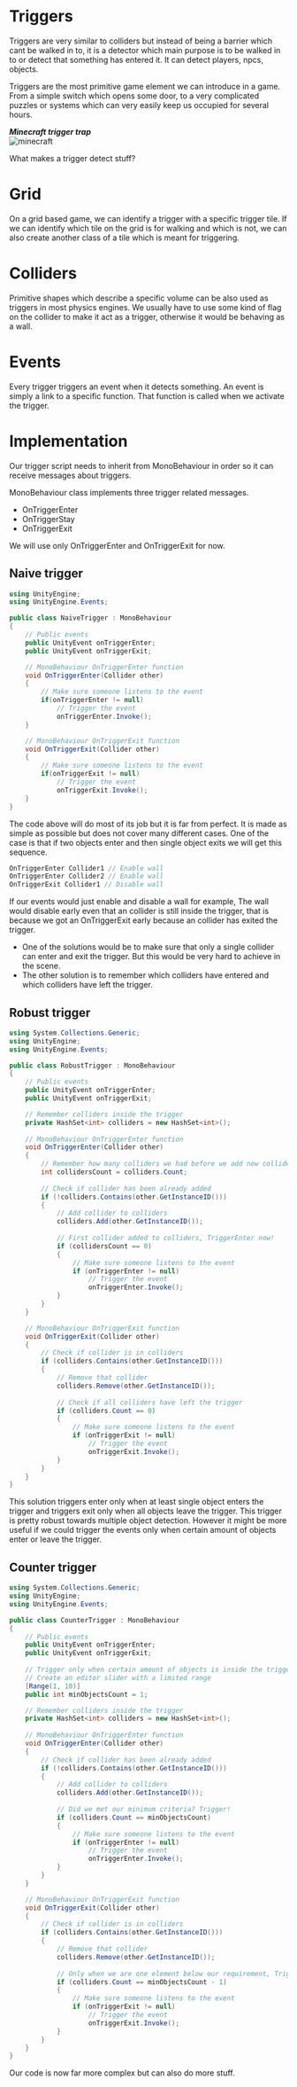 # Triggers
Triggers are very similar to colliders but instead of being a barrier which cant be walked in to, it is a detector which main purpose is to be walked in to or detect that something has entered it. It can detect players, npcs, objects.

Triggers are the most primitive game element we can introduce in a game. From a simple switch which opens some door, to a very complicated puzzles or systems which can very easily keep us occupied for several hours.

***Minecraft trigger trap***\
![minecraft](../../img/minecraft_trap.gif)


What makes a trigger detect stuff?
# Grid
On a grid based game, we can identify a trigger with a specific trigger tile. If we can identify which tile on the grid is for walking and which is not, we can also create another class of a tile which is meant for triggering.

# Colliders
Primitive shapes which describe a specific volume can be also used as triggers in most physics engines. We usually have to use some kind of flag on the collider to make it act as a trigger, otherwise it would be behaving as a wall.

# Events
Every trigger triggers an event when it detects something. An event is simply a link to a specific function. That function is called when we activate the trigger.

# Implementation
Our trigger script needs to inherit from MonoBehaviour in order so it can receive messages about triggers.  

MonoBehaviour class implements three trigger related messages.  
- OnTriggerEnter
- OnTriggerStay
- OnTriggerExit

We will use only OnTriggerEnter and OnTriggerExit for now.  
## Naive trigger

```csharp
using UnityEngine;
using UnityEngine.Events;

public class NaiveTrigger : MonoBehaviour
{
    // Public events 
    public UnityEvent onTriggerEnter;
    public UnityEvent onTriggerExit;

    // MonoBehaviour OnTriggerEnter function
    void OnTriggerEnter(Collider other)
    {
        // Make sure someone listens to the event
        if(onTriggerEnter != null)
            // Trigger the event
            onTriggerEnter.Invoke();
    }

    // MonoBehaviour OnTriggerExit function
    void OnTriggerExit(Collider other)
    {
        // Make sure someone listens to the event
        if(onTriggerExit != null)
            // Trigger the event
            onTriggerExit.Invoke();
    }
}
```

The code above will do most of its job but it is far from perfect. It is made as simple as possible but does not cover many different cases. One of the case is that if two objects enter and then single object exits we will get this sequence.

```csharp
OnTriggerEnter Collider1 // Enable wall
OnTriggerEnter Collider2 // Enable wall
OnTriggerExit Collider1 // Disable wall
```

If our events would just enable and disable a wall for example, The wall would disable early even that an collider is still inside the trigger, that is because we got an OnTriggerExit early because an collider has exited the trigger. 

- One of the solutions would be to make sure that only a single collider can enter and exit the trigger. But this would be very hard to achieve in the scene.
- The other solution is to remember which colliders have entered and which colliders have left the trigger.
## Robust trigger

```csharp
using System.Collections.Generic;
using UnityEngine;
using UnityEngine.Events;

public class RobustTrigger : MonoBehaviour
{
    // Public events 
    public UnityEvent onTriggerEnter;
    public UnityEvent onTriggerExit;

    // Remember colliders inside the trigger
    private HashSet<int> colliders = new HashSet<int>();
    
    // MonoBehaviour OnTriggerEnter function
    void OnTriggerEnter(Collider other)
    {
        // Remember how many colliders we had before we add new collider
        int collidersCount = colliders.Count;
        
        // Check if collider has been already added
        if (!colliders.Contains(other.GetInstanceID()))
        {
            // Add collider to colliders
            colliders.Add(other.GetInstanceID());
            
            // First collider added to colliders, TriggerEnter now!
            if (collidersCount == 0)
            {
                // Make sure someone listens to the event
                if (onTriggerEnter != null)
                    // Trigger the event
                    onTriggerEnter.Invoke();
            }
        }
    }

    // MonoBehaviour OnTriggerExit function
    void OnTriggerExit(Collider other)
    {
        // Check if collider is in colliders
        if (colliders.Contains(other.GetInstanceID()))
        {
            // Remove that collider
            colliders.Remove(other.GetInstanceID());
            
            // Check if all colliders have left the trigger
            if (colliders.Count == 0)
            {
                // Make sure someone listens to the event
                if (onTriggerExit != null)
                    // Trigger the event
                    onTriggerExit.Invoke();
            }
        }
    }
}
```

This solution triggers enter only when at least single object enters the trigger
and triggers exit only when all objects leave the trigger. 
This trigger is pretty robust towards multiple object detection.
However it might be more useful if we could trigger the events only when certain amount of objects enter or leave the trigger. 

## Counter trigger

```csharp
using System.Collections.Generic;
using UnityEngine;
using UnityEngine.Events;

public class CounterTrigger : MonoBehaviour
{
    // Public events 
    public UnityEvent onTriggerEnter;
    public UnityEvent onTriggerExit;
    
    // Trigger only when certain amount of objects is inside the trigger
    // Create an editor slider with a limited range
    [Range(1, 10)]
    public int minObjectsCount = 1;

    // Remember colliders inside the trigger
    private HashSet<int> colliders = new HashSet<int>();
    
    // MonoBehaviour OnTriggerEnter function
    void OnTriggerEnter(Collider other)
    {
        // Check if collider has been already added
        if (!colliders.Contains(other.GetInstanceID()))
        {
            // Add collider to colliders
            colliders.Add(other.GetInstanceID());
            
            // Did we met our minimum criteria? Trigger! 
            if (colliders.Count == minObjectsCount)
            {
                // Make sure someone listens to the event
                if (onTriggerEnter != null)
                    // Trigger the event
                    onTriggerEnter.Invoke();
            }
        }
    }

    // MonoBehaviour OnTriggerExit function
    void OnTriggerExit(Collider other)
    {
        // Check if collider is in colliders
        if (colliders.Contains(other.GetInstanceID()))
        {
            // Remove that collider
            colliders.Remove(other.GetInstanceID());
            
            // Only when we are one element below our requirement, Trigger! 
            if (colliders.Count == minObjectsCount - 1)
            {
                // Make sure someone listens to the event
                if (onTriggerExit != null)
                    // Trigger the event
                    onTriggerExit.Invoke();
            }
        }
    }
}
```

Our code is now far more complex but can also do more stuff.